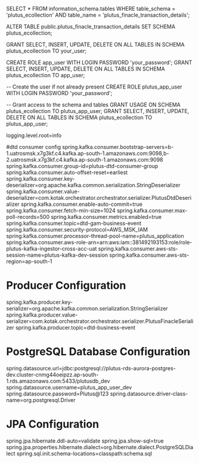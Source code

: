 SELECT * 
FROM information_schema.tables 
WHERE table_schema = 'plutus_ecollection' 
  AND table_name = 'plutus_finacle_transaction_details';




ALTER TABLE public.plutus_finacle_transaction_details
SET SCHEMA plutus_ecollection;



GRANT SELECT, INSERT, UPDATE, DELETE ON ALL TABLES IN SCHEMA plutus_ecollection TO your_user;


CREATE ROLE app_user WITH LOGIN PASSWORD 'your_password';
GRANT SELECT, INSERT, UPDATE, DELETE ON ALL TABLES IN SCHEMA plutus_ecollection TO app_user;




-- Create the user if not already present
CREATE ROLE plutus_app_user WITH LOGIN PASSWORD 'your_password';

-- Grant access to the schema and tables
GRANT USAGE ON SCHEMA plutus_ecollection TO plutus_app_user;
GRANT SELECT, INSERT, UPDATE, DELETE ON ALL TABLES IN SCHEMA plutus_ecollection TO plutus_app_user;



logging.level.root=info

#dtd consumer config
spring.kafka.consumer.bootstrap-servers=b-1.uatrosmsk.x7g3kf.c4.kafka.ap-south-1.amazonaws.com:9098,b-2.uatrosmsk.x7g3kf.c4.kafka.ap-south-1.amazonaws.com:9098
spring.kafka.consumer.group-id=plutus-dtd-consumer-group
spring.kafka.consumer.auto-offset-reset=earliest
spring.kafka.consumer.key-deserializer=org.apache.kafka.common.serialization.StringDeserializer
spring.kafka.consumer.value-deserializer=com.kotak.orchestrator.orchestrator.serializer.PlutusDtdDeserializer
spring.kafka.consumer.enable-auto-commit=true
spring.kafka.consumer.fetch-min-size=1024
spring.kafka.consumer.max-poll-records=500
spring.kafka.consumer.metrics.enabled=true
spring.kafka.consumer.topic=dtd-gam-business-event
spring.kafka.consumer.security-protocol=AWS_MSK_IAM
spring.kafka.consumer.processor-thread-pool-name=plutus_application
spring.kafka.consumer.aws-role-arn=arn:aws:iam::381492193153:role/role-plutus-kafka-ingestor-cross-acc-uat
spring.kafka.consumer.aws-sts-session-name=plutus-kafka-dev-session
spring.kafka.consumer.aws-sts-region=ap-south-1

# Producer Configuration
spring.kafka.producer.key-serializer=org.apache.kafka.common.serialization.StringSerializer
spring.kafka.producer.value-serializer=com.kotak.orchestrator.orchestrator.serializer.PlutusFinacleSerializer
spring.kafka.producer.topic=dtd-business-event

# PostgreSQL Database Configuration
spring.datasource.url=jdbc:postgresql://plutus-rds-aurora-postgres-dev.cluster-cnmg44oeipzz.ap-south-1.rds.amazonaws.com:5433/plutusdb_dev
spring.datasource.username=plutus_app_user_dev
spring.datasource.password=Plutus@123
spring.datasource.driver-class-name=org.postgresql.Driver

# JPA Configuration
spring.jpa.hibernate.ddl-auto=validate
spring.jpa.show-sql=true
spring.jpa.properties.hibernate.dialect=org.hibernate.dialect.PostgreSQLDialect
spring.sql.init.schema-locations=classpath:schema.sql

